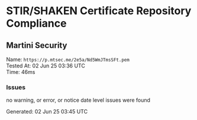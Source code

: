 # STIR/SHAKEN Certificate Repository Compliance

## Martini Security

Name: `https://p.mtsec.me/2e5a/Nd5WmJTmsSFt.pem`\
Tested At: 02 Jun 25 03:36 UTC\
Time: 46ms

### Issues

no warning, or error, or notice date level issues were found

Generated: 02 Jun 25 03:45 UTC